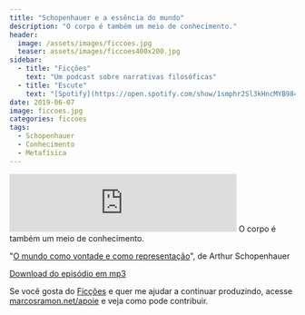 ```yaml
---
title: "Schopenhauer e a essência do mundo"
description: "O corpo é também um meio de conhecimento."
header:
  image: /assets/images/ficcoes.jpg
  teaser: assets/images/ficcoes400x200.jpg
sidebar:
  - title: "Ficções"
    text: "Um podcast sobre narrativas filosóficas"
  - title: "Escute"
    text: "[Spotify](https://open.spotify.com/show/1smphr2Sl3kHncMYB984rc?si=Ds7GV4oNQnGxsm-bxYvasA), [Google](https://podcasts.google.com/?feed=aHR0cHM6Ly9hbmNob3IuZm0vcy9hOWM4NWIwL3BvZGNhc3QvcnNz) ou [RSS](https://anchor.fm/s/a9c85b0/podcast/rss)"
date: 2019-06-07
image: ficcoes.jpg
categories: ficcoes
tags: 
  - Schopenhauer
  - Conhecimento
  - Metafísica
---
```


<iframe src="https://anchor.fm/podcastficcoes/embed/episodes/Schopenhauer-e-a-essncia-do-mundo-e49c2r" height="102px" width="400px" frameborder="0" scrolling="no"></iframe>
O corpo é também um meio de conhecimento.

"[O mundo como vontade e como representação](https://amzn.to/2XxxRD9)", de Arthur Schopenhauer

[Download do episódio em mp3](https://s3-us-west-2.amazonaws.com/anchor-audio-bank/production/2019-5-7/16629418-44100-2-12c6e131653d.mp3)
 
Se você gosta do [Ficções](https://marcosramon.net/ficcoes/) e quer me ajudar a continuar produzindo, acesse [marcosramon.net/apoie](https://marcosramon.net/apoie/) e veja como pode contribuir.
